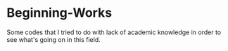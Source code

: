 # Beginning-Works
Some codes that I tried to do with lack of academic knowledge in order to see what's going on in this field.
